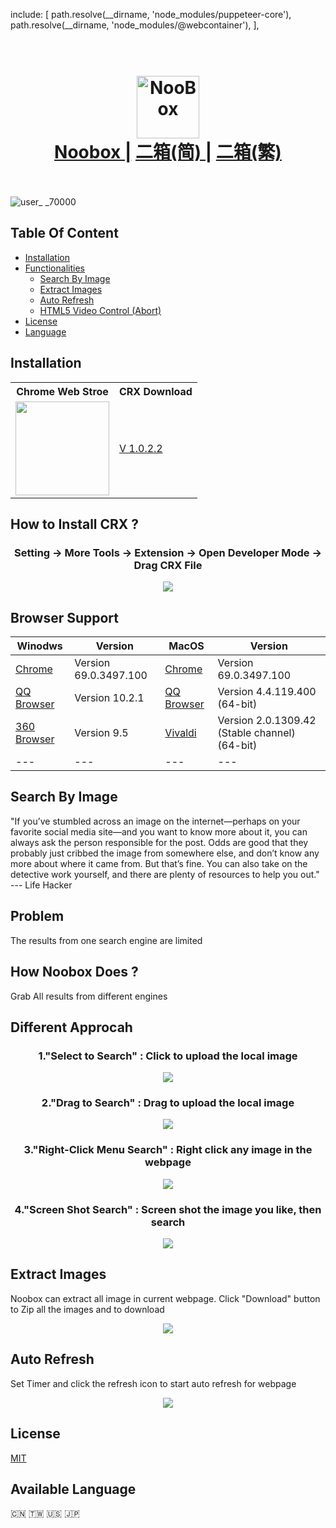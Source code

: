   include: [
          path.resolve(__dirname, 'node_modules/puppeteer-core'),
          path.resolve(__dirname, 'node_modules/@webcontainer'),
        ],
<h1 align="center">
  <br>
  <a href="https://chrome.google.com/webstore/detail/noobox-search-by-image/kidibbfcblfbbafhnlanccjjdehoahep"><img src="https://user-images.githubusercontent.com/12090689/45327137-5daeff80-b524-11e8-8398-36ee837c54e7.png" alt="NooBox" width="100"></a>
  <br>
  <a href="https://github.com/AInoob/NooBox">Noobox |</a>
  <a href="https://github.com/AInoob/NooBox/tree/master/README_zh-cn">二箱(简) |</a>
  <a href="https://github.com/AInoob/NooBox/tree/master/README_zh-tw">二箱(繁)</a>
  <br>
  <br>
</h1>

![user_ _70000](https://badgen.net/chrome-web-store/users/kidibbfcblfbbafhnlanccjjdehoahep)
## Table Of Content
* [Installation](#installation)
* [Functionalities](#search-by-image)
  * [Search By Image](#search-by-image)
  * [Extract Images](#extract-images)
  * [Auto Refresh](#auto-refresh)
  * [HTML5 Video Control (Abort)](#abort)
* [License](#license)
* [Language](#available-language)

## Installation
<div align = "center">
  <table  align = "center">
    <tr>
      <th>Chrome Web Stroe</th>
      <th>CRX Download</th>
    </tr>
    <tr>
      <td><a href= "https://chrome.google.com/webstore/detail/noobox-search-by-image/kidibbfcblfbbafhnlanccjjdehoahep"><img src = "https://user-images.githubusercontent.com/12090689/45331133-0f572c00-b537-11e8-962f-fc777c6bb9b5.png" width = "150px"></a></td>
      <td><a href = "https://github.com/AInoob/NooBox/releases/download/1.0.2.2/Noobox.crx">V 1.0.2.2</a></td>
    </tr>
  </table>
</div>

## How to Install CRX ?
<h3 align = "center"> Setting -> More Tools -> Extension -> Open Developer Mode -> Drag CRX File</h3>
<p align="center">
<img src="https://user-images.githubusercontent.com/12090689/45597429-49db2180-b99a-11e8-916c-fba450c5cfe1.gif"/>
</p>

## Browser Support
| Winodws | Version | MacOS | Version |
| --- | --- | --- | --- |
| <a href = "https://www.google.com/chrome/" target = "_blank">Chrome</a> | Version 69.0.3497.100 | <a href = "https://www.google.com/chrome/" target = "_blank">Chrome</a> | Version 69.0.3497.100 |
| <a href = "https://browser.qq.com/" target= "_blank">QQ Browser</a> | Version 10.2.1 | <a href = "https://browser.qq.com/mac/en/index.html" target= "_blank">QQ Browser</a> | Version 4.4.119.400 (64-bit) |
|  <a href = "http://browser.360.cn/ee/" target= "_blank">360 Browser</a> | Version 9.5 | <a href = "https://vivaldi.com/" target= "_blank">Vivaldi</a> |Version 2.0.1309.42 (Stable channel) (64-bit) |
| --- | --- | --- | --- |

## Search By Image
"If you’ve stumbled across an image on the internet—perhaps on your favorite social media site—and you want to know more about it, you can always ask the person responsible for the post. Odds are good that they probably just cribbed the image from somewhere else, and don’t know any more about where it came from. But that’s fine. You can also take on the detective work yourself, and there are plenty of resources to help you out." --- Life Hacker

## Problem
The results from one search engine are limited

## How Noobox Does ?
Grab All results from different engines 

## Different Approcah
<h3 align = "center"> 1."Select to Search" : Click to upload the local image</h3>
<p align="center">
<img src="https://user-images.githubusercontent.com/12090689/45771176-65506180-bc12-11e8-8174-b7b57fd4a4f0.gif"/>
</p>

<h3 align = "center">2."Drag to Search" : Drag to upload the local image</h3>
<p align="center">
<img src="https://user-images.githubusercontent.com/12090689/45771200-78fbc800-bc12-11e8-8fd9-55c5f4a1c04e.gif"/>
</p>

<h3 align = "center">3."Right-Click Menu Search" : Right click any image in the webpage</h3>
<p align="center">
<img src="https://user-images.githubusercontent.com/12090689/45771196-75684100-bc12-11e8-858b-76dcf7aad277.gif"/>
</p>

<h3 align = "center">4."Screen Shot Search" : Screen shot the image you like, then search</h3>
<p align="center">
<img src="https://user-images.githubusercontent.com/12090689/45772446-bf9ef180-bc15-11e8-8ca7-79951983a964.gif"/>
</p>

## Extract Images
Noobox can extract all image in current webpage. Click "Download" button to Zip all the images and to download

<p align="center">
<img src="https://user-images.githubusercontent.com/12090689/50039170-56076700-fffb-11e8-9ee0-81a5ab02a1ca.png"/>
</p>

## Auto Refresh
Set Timer and click the refresh icon to start auto refresh for webpage

<p align="center">
<img src="https://user-images.githubusercontent.com/12090689/50039172-59025780-fffb-11e8-8aba-f5d41307e5d7.png"/>
</p>

## License
<a href = "https://opensource.org/licenses/MIT">MIT</a>
## Available Language
 🇨🇳 🇹🇼 :us: :jp:


